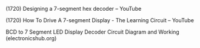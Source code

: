 (1720) Designing a 7-segment hex decoder – YouTube

(1720) How To Drive A 7-segment Display - The Learning Circuit – YouTube

BCD to 7 Segment LED Display Decoder Circuit Diagram and Working (electronicshub.org)

